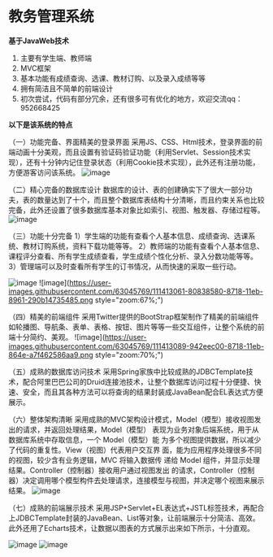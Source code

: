 # 教务管理系统
**基于JavaWeb技术**
1. 主要有学生端、教师端
2. MVC框架
3. 基本功能有成绩查询、选课、教材订购、以及录入成绩等等
4. 拥有简洁且不简单的前端设计
5. 初次尝试，代码有部分冗余，还有很多可有优化的地方，欢迎交流qq：952668425


**以下是该系统的特点**

（一）功能完备、界面精美的登录界面
  采用JS、CSS、Html技术，登录界面的前端动画十分美观，而且设置有验证码验证功能（利用Servlet、Session技术实现），还有十分钟内记住登录状态（利用Cookie技术实现），此外还有注册功能，方便游客访问该系统。
 ![image](https://user-images.githubusercontent.com/63045769/111068778-252d7980-8505-11eb-804e-1d82d68ff819.png)



（二）精心完备的数据库设计
数据库的设计、表的创建确实下了很大一部分功夫，表的数量达到了十个，而且整个数据库表结构十分清晰，而且约束关系也比较完备，此外还设置了很多数据库基本对象比如索引、视图、触发器、存储过程等。
 ![image](https://user-images.githubusercontent.com/63045769/111068954-c7e5f800-8505-11eb-9a9f-e2cc489f54a7.png)



（三）功能十分完备
1）学生端的功能有查看个人基本信息、成绩查询、选课系统、教材订购系统，资料下载功能等等。
2）教师端的功能有查看个人基本信息、课程评分查看、所有学生成绩查看，学生成绩个性化分析、录入分数功能等等。
3）管理端可以及时查看所有学生的订书情况，从而快速的采取一些行动。

![image](https://user-images.githubusercontent.com/63045769/111411563-bf640c00-8715-11eb-9b6e-8f22b463083e.png)
![image](https://user-images.githubusercontent.com/63045769/111413061-80838580-8718-11eb-8961-290b14735485.png style="zoom:67%;")




（四）精美的前端组件
采用Twitter提供的BootStrap框架制作了精美的前端组件如轮播图、导航条、表单、表格、按钮、图片等等一些交互组件，让整个系统的前端十分简约、美观。
![image](https://user-images.githubusercontent.com/63045769/111413089-942eec00-8718-11eb-864e-a7f462586aa9.png style="zoom:70%;")




（五）成熟的数据库访问技术
采用Spring家族中比较成熟的JDBCTemplate技术，配合阿里巴巴公司的Druid连接池技术，让整个数据库访问过程十分便捷、快速、安全，而且其各种方法可以将查询的结果封装成JavaBean配合EL表达式方便展示。



（六）整体架构清晰
采用成熟的MVC架构设计模式，Model（模型）接收视图发出的请求，并返回处理结果，Model（模型） 表现为业务对象后端系统，用于从数据库系统中存取信息，一个 Model（模型）能 为多个视图提供数据，所以减少了代码的重复性。View（视图）代表用户交互界 面，能为应用程序处理很多不同的视图，较少含有业务逻辑，MVC 将输入数据传 递给 Model 组件，并显示处理结果。Controller（控制器）接收用户通过视图发出 的请求，Controller（控制器）决定调用哪个模型构件去处理请求，连接模型与视图，并决定哪个视图来展示结果。
![image](https://user-images.githubusercontent.com/63045769/111412942-474b1580-8718-11eb-9664-1616233f9313.png)



 
（七）成熟的前端展示技术
采用JSP+Servlet+EL表达式+JSTL标签技术，再配合上JDBCTemplate封装的JavaBean、List等对象，让前端展示十分简洁、高效。此外还用了Echarts技术，让数据以图表的方式展示出来如下所示，十分直观。

![image](https://user-images.githubusercontent.com/63045769/111412877-2c78a100-8718-11eb-8df8-4ed7fe3c9ec2.png)
![image](https://user-images.githubusercontent.com/63045769/111412895-31d5eb80-8718-11eb-9739-331482bb47f5.png)


